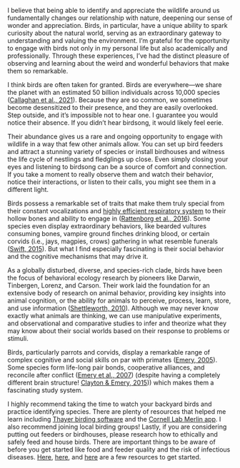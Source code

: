 I believe that being able to identify and appreciate the wildlife around us fundamentally changes our relationship with nature, deepening our sense of wonder and appreciation. Birds, in particular, have a unique ability to spark curiosity about the natural world, serving as an extraordinary gateway to understanding and valuing the environment. I’m grateful for the opportunity to engage with birds not only in my personal life but also academically and professionally. Through these experiences, I’ve had the distinct pleasure of observing and learning about the weird and wonderful behaviors that make them so remarkable.

I think birds are often taken for granted. Birds are everywhere—we share the planet with an estimated 50 billion individuals across 10,000 species ([Callaghan et al., 2021](https://www.pnas.org/doi/10.1073/pnas.2023170118)). Because they are so common, we sometimes become desensitized to their presence, and they are easily overlooked. Step outside, and it’s impossible not to hear one. I guarantee you would notice their absence. If you didn’t hear birdsong, it would likely feel eerie. 

Their abundance gives us a rare and ongoing opportunity to engage with wildlife in a way that few other animals allow. You can set up bird feeders and attract a stunning variety of species or install birdhouses and witness the life cycle of nestlings and fledglings up close. Even simply closing your eyes and listening to birdsong can be a source of comfort and connection. If you take a moment to really observe them and watch their behavior, notice their interactions, or listen to their calls, you might see them in a different light.

Birds possess a remarkable set of traits that make them truly special from their constant vocalizations and [highly efficient respiratory system](https://asknature.org/strategy/respiratory-system-facilitates-efficient-gas-exchange/) to their hollow bones and ability to engage in ([Rattenborg et al., 2016]( https://www.nature.com/articles/ncomms12468)). Some species even display extraordinary behaviors, like bearded vultures consuming bones, vampire ground finches drinking blood, or certain corvids (i.e., jays, magpies, crows) gathering in what resemble funerals ([Swift, 2015](https://digital.lib.washington.edu/server/api/core/bitstreams/71804b2c-2180-4fe8-8d3f-7226fc7334d8/content)). But what I find especially fascinating is their social behavior and the cognitive mechanisms that may drive it. 

As a globally disturbed, diverse, and species-rich clade, birds have been the focus of behavioral ecology research by pioneers like Darwin, Tinbergen, Lorenz, and Carson. Their work laid the foundation for an extensive body of research on animal behavior, providing key insights into animal cognition, or the ability for animals to perceive, process, learn, store, and use information ([Shettleworth, 2010]( https://psycnet.apa.org/record/2009-24069-000)). Although we may never know exactly what animals are thinking, we can use manipulative experiments, and observational and comparative studies to infer and theorize what they may know about their social worlds based on their response to problems or stimuli.  

Birds, particularly parrots and corvids, display a remarkable range of complex cognitive and social skills on par with primates ([Emery, 2005]( https://royalsocietypublishing.org/doi/full/10.1098/rstb.2005.1736?casa_token=alnkYzm8IAsAAAAA%3AcrNoUndy2SL3VIDSYluPuM5PCFaZmcSKwlqepBCAKBhKsjjopGEUKgrcWAJwcGjRV6fsMLvY1xzXDw)). Some species form life-long pair bonds, cooperative alliances, and reconcile after conflict ([Emery et al., 2007]( https://royalsocietypublishing.org/doi/full/10.1098/rstb.2006.1991?casa_token=l8G2BRn31REAAAAA%3AQMnOl3oXzEaMebcD3pI-fhWMd6goeIwYLRcvKEL83LwncDARA7wo1Cg80vuc_aPt4HwEYGxzRCvGbg#d1e1042)) (despite having a completely different brain structure! [Clayton & Emery, 2015](https://www.cell.com/neuron/fulltext/S0896-6273(15)00374-8))) which makes them a fascinating study system.

I highly recommend taking the time to watch your backyard birds and practice identifying species. There are plenty of resources that helped me learn including [Thayer birding software]( https://wildbirdhabitatstore.com/thayer-birding-software/?srsltid=AfmBOopGRDAV6WlFFPIgEVSURW2huKXRCvzPTiAZa24jlwHxuZK8plTt) and the [Cornell Lab Merlin app]( https://merlin.allaboutbirds.org/). I also recommend joining local birding groups!
Lastly, if you are considering putting out feeders or birdhouses, please research how to ethically and safely feed and house birds. There are important things to be aware of before you get started like food and feeder quality and the risk of infectious diseases. [Here](https://rebeccalexa.com/how-to-feed-birds-safely-and-ethically/), [here](https://www.massaudubon.org/nature-wildlife/birds/bird-feeding), and [here]( https://blog.nwf.org/2011/05/a-beginners-guide-to-backyard-bird-feeding/) are a few resources to get started. 
